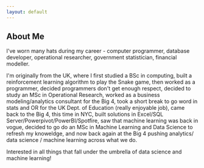 ```yaml
---
layout: default
---
```


## About Me

I've worn many hats during my career - computer programmer, database developer, operational researcher, government statistician, financial modeller.

I'm originally from the UK, where I first studied a BSc in computing, built a reinforcement learning algorithm to play the Snake game, then worked as a programmer, decided programmers don't get enough respect, decided to study an MSc in Operational Research, worked as a business modeling/analytics consultant for the Big 4, took a short break to go word in stats and OR for the UK Dept. of Education (really enjoyable job), came back to the Big 4, this time in NYC, built solutions in Excel/SQL Server/Powerpivot/PowerBI/Spotfire, saw that machine learning was back in vogue, decided to go do an MSc in Machine Learning and Data Science to refresh my knoweldge, and now back again at the Big 4 pushing analytics/ data science / machine learning across what we do. 

Interested in all things that fall under the umbrella of data science and machine learning!
